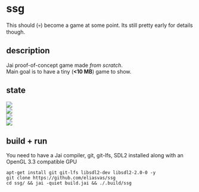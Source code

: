 # ssg
This should (💀) become a game at some point. Its still pretty early for details though.
## description
Jai proof-of-concept game made *from scratch*. <br />
Main goal is to have a tiny (**<10 MB**) game to show. <br />
## state
![](https://progress-bar.dev/35/?title=rendering) <br />
![](https://progress-bar.dev/60/?title=mathLib) <br />
![](https://progress-bar.dev/10/?title=actualGame) <br />
![](https://progress-bar.dev/25/?title=gui) <br />
## build + run
You need to have a Jai compiler, git, git-lfs, SDL2 installed along with an OpenGL 3.3 compatible GPU
```console
apt-get install git git-lfs libsdl2-dev libsdl2-2.0-0 -y
git clone https://github.com/eliasvas/ssg
cd ssg/ && jai -quiet build.jai && ./.build/ssg
```